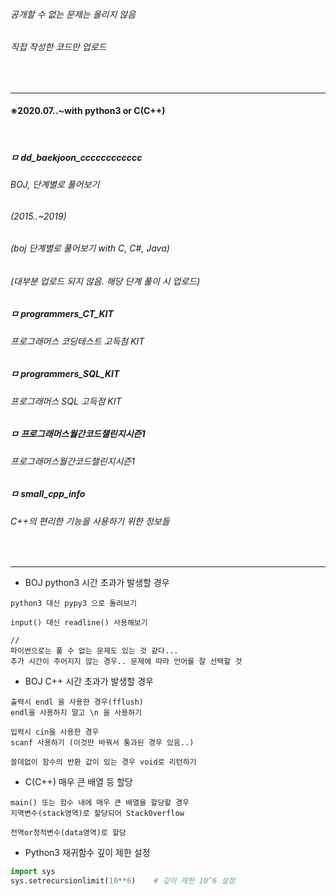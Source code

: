 ###### *공개할 수 없는 문제는 올리지 않음*
###### *직접 작성한 코드만 업로드*
<br>

---
#### ※2020.07..~with python3 or C(C++)
<br>

##### ㅁ dd_baekjoon_cccccccccccc
###### BOJ, 단계별로 풀어보기
###### (2015..~2019)
###### (boj 단계별로 풀어보기 with C, C#, Java)
###### (대부분 업로드 되지 않음. 해당 단계 풀이 시 업로드)

##### ㅁ programmers_CT_KIT
###### 프로그래머스 코딩테스트 고득점 KIT

##### ㅁ programmers_SQL_KIT
###### 프로그래머스 SQL 고득점 KIT

##### ㅁ 프로그래머스월간코드챌린지시즌1
###### 프로그래머스월간코드챌린지시즌1

##### ㅁ small_cpp_info
###### C++의 편리한 기능을 사용하기 위한 정보들

<br>

*************************************************************************

* BOJ python3 시간 초과가 발생할 경우
```
python3 대신 pypy3 으로 돌려보기

input() 대신 readline() 사용해보기

//
파이썬으로는 풀 수 없는 문제도 있는 것 같다...
추가 시간이 주어지지 않는 경우.. 문제에 따라 언어를 잘 선택할 것
```

* BOJ C++ 시간 초과가 발생할 경우
```
출력시 endl 을 사용한 경우(fflush)
endl을 사용하지 말고 \n 을 사용하기

입력시 cin을 사용한 경우
scanf 사용하기 (이것만 바꿔서 통과된 경우 있음..)

쓸데없이 함수의 반환 값이 있는 경우 void로 리턴하기
```

* C(C++) 매우 큰 배열 등 할당
```
main() 또는 함수 내에 매우 큰 배열을 할당할 경우
지역변수(stack영역)로 할당되어 StackOverflow

전역or정적변수(data영역)로 할당
```

* Python3 재귀함수 깊이 제한 설정
```py
import sys
sys.setrecursionlimit(10**6)    # 깊이 제한 10^6 설정
```

